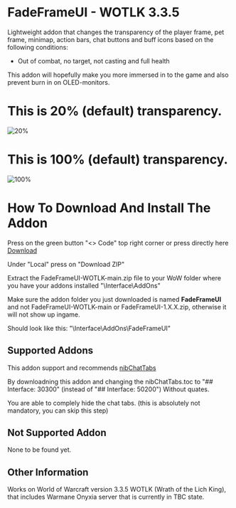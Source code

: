 # FadeFrameUI - WOTLK 3.3.5
Lightweight addon that changes the transparency of the player frame, pet frame, minimap, action bars, chat buttons and buff icons based on the following conditions:    
- Out of combat, no target, not casting and full health

This addon will hopefully make you more immersed in to the game and also prevent burn in on OLED-monitors. 

# This is 20% (default) transparency.

![20%](https://i.imgur.com/2Cll38x.jpeg)


# This is 100% (default) transparency.

![100%](https://i.imgur.com/uTnwaFE.jpeg)


# How To Download And Install The Addon
Press on the green button "<> Code" top right corner or press directly here [Download](https://github.com/Bagan95/FadeFrameUI-WOTLK/archive/refs/heads/main.zip)

Under "Local" press on "Download ZIP"

Extract the FadeFrameUI-WOTLK-main.zip file to your WoW folder where you have your addons installed "\Interface\AddOns"

Make sure the addon folder you just downloaded is named **FadeFrameUI** and not FadeFrameUI-WOTLK-main or FadeFrameUI-1.X.X.zip, otherwise it will not show up ingame.

Should look like this: "\Interface\AddOns\FadeFrameUI"

## Supported Addons
This addon support and recommends [nibChatTabs](https://www.wowinterface.com/downloads/info16899-nibChatTabs.html)

By downloadning this addon and changing the nibChatTabs.toc to "## Interface: 30300" (instead of "## Interface: 50200")
Without quates.

You are able to complely hide the chat tabs. (this is absolutely not mandatory, you can skip this step)

## Not Supported Addon
None to be found yet.

## Other Information
Works on World of Warcraft version 3.3.5 WOTLK (Wrath of the Lich King), that includes Warmane Onyxia server that is currently in TBC state.
